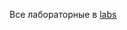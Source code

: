 Все лабораторные в [labs](https://github.com/Dasha-nz/study_2025-2026_mathsec/tree/ef5f41e57246b324d2d0dd8ac11169fc25c974bb/template/labs)
